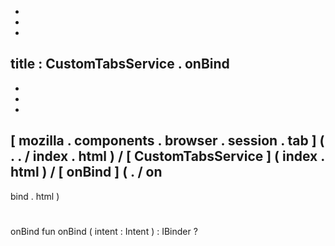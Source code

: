 -
-
-
title
:
CustomTabsService
.
onBind
-
-
-
-
[
mozilla
.
components
.
browser
.
session
.
tab
]
(
.
.
/
index
.
html
)
/
[
CustomTabsService
]
(
index
.
html
)
/
[
onBind
]
(
.
/
on
-
bind
.
html
)
#
onBind
fun
onBind
(
intent
:
Intent
)
:
IBinder
?
